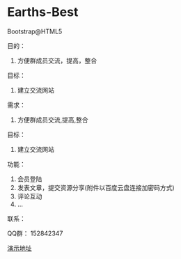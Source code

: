# Earths-Best
Bootstrap@HTML5

目的：

1. 方便群成员交流，提高，整合

目标：

1. 建立交流网站

需求：

1. 方便群成员交流,提高,整合

目标：

1. 建立交流网站

功能：

1. 会员登陆
2. 发表文章，提交资源分享(附件以百度云盘连接加密码方式)
3. 评论互动
4. ...

联系：

QQ群：
152842347

<a href="http://tiano.gotoip4.com">演示地址</a>
